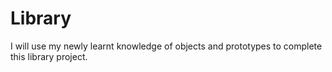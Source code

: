 # Library
I will use my newly learnt knowledge of objects and prototypes to complete this library project.
